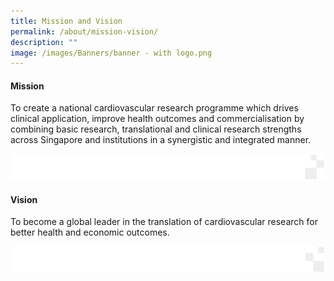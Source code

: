 ```yaml
---
title: Mission and Vision
permalink: /about/mission-vision/
description: ""
image: /images/Banners/banner - with logo.png
---
```

#### Mission

To create a national cardiovascular research programme which drives clinical application, improve health outcomes and commercialisation by combining basic research, translational and clinical research strengths across Singapore and institutions in a synergistic and integrated manner.

![](/images/Banners/page%20footer%202.png)
#### Vision

To become a global leader in the translation of cardiovascular research for better health and economic outcomes.

![](/images/Banners/page%20footer%203.png)